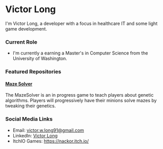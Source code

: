 # Victor Long

I'm Victor Long, a developer with a focus in healthcare IT and some light game development. 

### Current Role

-  I'm currently a earning a Master's in Computer Science from the University of Washington.

### Featured Repositories

#### [Maze Solver](https://github.com/nackor/MazeSolver)

The MazeSolver is an in progress game to teach players about genetic algorithms. Players will progressively have their minions solve mazes by tweaking their genetics. 



### Social Media Links

- Email: victor.w.long91@gmail.com
- LinkedIn: [Victor Long](linkedin.com/in/victor-w-long)
- ItchIO Games: https://nackor.itch.io/
